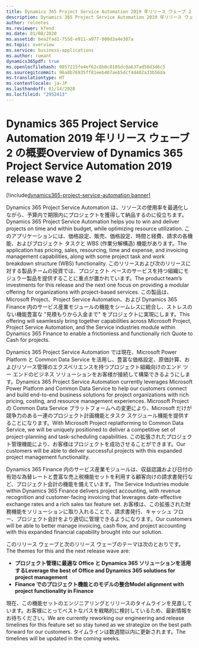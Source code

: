 ```yaml
---
title: Dynamics 365 Project Service Automation 2019 年リリース ウェーブ 2 の概要
description: Dynamics 365 Project Service Automation 2019 年リリース ウェーブ 2 の概要
author: relnotes
ms.reviewer: kfend
ms.date: 01/08/2020
ms.assetid: bea2fad1-755d-e911-a977-000d3a4e307a
ms.topic: overview
ms.service: business-applications
ms.author: rumant
dynamics365pdf: true
ms.openlocfilehash: 0857215fe4ef62c8b0c0105dc0a637ad50d3d6c5
ms.sourcegitcommit: 96a8b76935ff81eeb407aeb5dcf4d402a33b56da
ms.translationtype: HT
ms.contentlocale: ja-JP
ms.lasthandoff: 01/14/2020
ms.locfileid: "2952413"
---
```

# <a name="overview-of-dynamics-365-project-service-automation-2019-release-wave-2"></a><span data-ttu-id="792fa-103">Dynamics 365 Project Service Automation 2019 年リリース ウェーブ 2 の概要</span><span class="sxs-lookup"><span data-stu-id="792fa-103">Overview of Dynamics 365 Project Service Automation 2019 release wave 2</span></span>
[!include[dynamics365-project-service-automation banner](../includes/dynamics365-project-service-automation.md)]

<!--overview start-->
<span data-ttu-id="792fa-104">Dynamics 365 Project Service Automation は、リソースの使用率を最適化しながら、予算内で期限内にプロジェクトを獲得して納品するのに役立ちます。</span><span class="sxs-lookup"><span data-stu-id="792fa-104">Dynamics 365 Project Service Automation helps you to win and deliver projects on time and within budget, while optimizing resource utilization.</span></span> <span data-ttu-id="792fa-105">このアプリケーションには、価格設定、販売、価格設定、時間と経費、請求の各機能、およびプロジェクト タスクと WBS (作業分解構造) 機能があります。</span><span class="sxs-lookup"><span data-stu-id="792fa-105">The application has pricing, sales, resourcing, time and expense, and invoicing management capabilities, along with some project task and work breakdown structure (WBS) functionality.</span></span> <span data-ttu-id="792fa-106">このリリースおよび次のリリースに対する製品チームの投資では、プロジェクト ベースのサービスを持つ組織にモジュラー製品を提供することに重点が置かれています。</span><span class="sxs-lookup"><span data-stu-id="792fa-106">The product team’s investments for this release and the next one focus on providing a modular offering for organizations with project-based services.</span></span> <span data-ttu-id="792fa-107">この製品は、Microsoft Project、Project Service Automation、および Dynamics 365 Finance 内のサービス産業モジュールの機能をシームレスに統合し、ストレスのない機能豊富な "見積もりから入金まで" をプロジェクトに実現にします。</span><span class="sxs-lookup"><span data-stu-id="792fa-107">This offering will seamlessly bring together capabilities across Microsoft Project, Project Service Automation, and the Service industries module within Dynamics 365 Finance to enable a frictionless and functionally rich Quote to Cash for projects.</span></span>

<span data-ttu-id="792fa-108">Dynamics 365 Project Service Automation では現在、Microsoft Power Platform と Common Data Service を活用し、豊富な価格設定、原価計算、およびリソース管理のエクスペリエンスを持つプロジェクト組織向けのエンド ツー エンドのビジネス ソリューションをお客様が接続して構築できるようにします。</span><span class="sxs-lookup"><span data-stu-id="792fa-108">Dynamics 365 Project Service Automation currently leverages Microsoft Power Platform and Common Data Service to help our customers connect and build end-to-end business solutions for project organizations with rich pricing, costing, and resource management experiences.</span></span> <span data-ttu-id="792fa-109">Microsoft Project の Common Data Service プラットフォームへの変更により、Microsoft だけが競争力のある一連のプロジェクト計画機能とタスク スケジュール機能を提供することになります。</span><span class="sxs-lookup"><span data-stu-id="792fa-109">With Microsoft Project replatforming to Common Data Service, we will be uniquely positioned to deliver a competitive set of project-planning and task-scheduling capabilities.</span></span> <span data-ttu-id="792fa-110">この拡張されたプロジェクト管理機能により、お客様はプロジェクトを成功させることができます。</span><span class="sxs-lookup"><span data-stu-id="792fa-110">Our customers will be able to deliver successful projects with this expanded project management functionality.</span></span> 

<span data-ttu-id="792fa-111">Dynamics 365 Finance 内のサービス産業モジュールは、収益認識および日付の有効な為替レートと豊富な売上税機能セットを利用する顧客向けの請求書発行など、プロジェクト会計の機能を備えています。</span><span class="sxs-lookup"><span data-stu-id="792fa-111">The Service Industries module within Dynamics 365 Finance delivers project accounting, with revenue recognition and customer-facing invoicing that leverages date-effective exchange rates and a rich sales tax feature set.</span></span> <span data-ttu-id="792fa-112">お客様は、この拡張された財務機能をソリューションに取り入れることで、請求書発行、キャッシュ フロー、プロジェクト会計をより適切に管理できるようになります。</span><span class="sxs-lookup"><span data-stu-id="792fa-112">Our customers will be able to better manage invoicing, cash flow, and project accounting with this expanded financial capability brought into our solution.</span></span>

<span data-ttu-id="792fa-113">このリリース ウェーブと次のリリース ウェーブのテーマは次のとおりです。</span><span class="sxs-lookup"><span data-stu-id="792fa-113">The themes for this and the next release wave are:</span></span>

- <span data-ttu-id="792fa-114">**プロジェクト管理に最適な Office と Dynamics 365 ソリューションを活用する**</span><span class="sxs-lookup"><span data-stu-id="792fa-114">**Leverage the best of Office and Dynamics 365 solutions for project management**</span></span>
- <span data-ttu-id="792fa-115">**Finance でのプロジェクト機能とのモデルの整合**</span><span class="sxs-lookup"><span data-stu-id="792fa-115">**Model alignment with project functionality in Finance**</span></span>

<span data-ttu-id="792fa-116">現在、この機能セットのエンジニアリングとリリースのタイムラインを見直しています。お客様にとってベストなパスを戦略的に検討しているため、最新情報をお待ちください。</span><span class="sxs-lookup"><span data-stu-id="792fa-116">We are currently reworking our engineering and release timelines for this feature set so stay tuned as we strategize on the best path forward for our customers.</span></span> <span data-ttu-id="792fa-117">タイムラインは数週間以内に更新されます。</span><span class="sxs-lookup"><span data-stu-id="792fa-117">The timelines will be updated in the coming weeks.</span></span> 

<!--overview end-->
